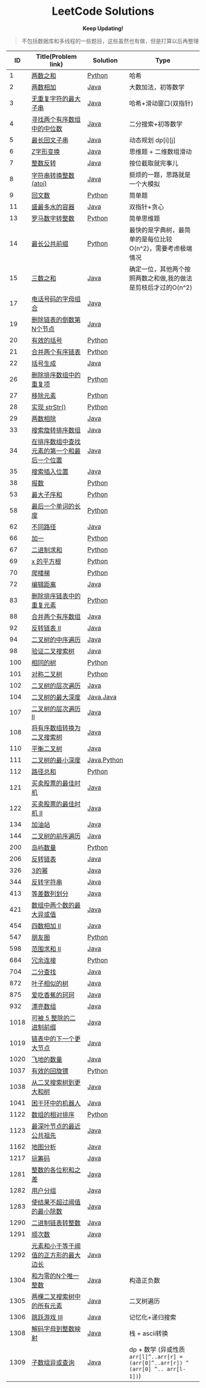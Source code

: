 <h1 style="text-align: center;">LeetCode Solutions</h1>

<p style="font-weight: bolder; text-align: center;">Keep Updating!<p>

> 不包括数据库和多线程的一些题目，这些虽然也有做，但是打算以后再整理

|ID|Title(Problem link)|Solution|Type|
|---|---|---|---|
|1|[两数之和](https://leetcode-cn.com/problems/two-sum/)|[Python](/easy/leetcode1.py)|哈希|
|2|[两数相加](https://leetcode-cn.com/problems/add-two-numbers/)|[Java](/medium/leetcode2.java)|大数加法，初等数学|
|3|[无重复字符的最大子串](https://leetcode-cn.com/problems/longest-substring-without-repeating-characters/)|[Java](/medium/leetcode3.java)|哈希+滑动窗口(双指针)|
|4|[寻找两个有序数组中的中位数](https://leetcode-cn.com/problems/median-of-two-sorted-arrays/)|[Java](/hard/leetcode4.java)|二分搜索+初等数学|
|5|[最长回文子串](https://leetcode-cn.com/problems/longest-palindromic-substring)|[Java](/medium/leetcode5.java)|动态规划 dp[i][j]|
|6|[Z字形变换](https://leetcode-cn.com/problems/zigzag-conversion)|[Java](/medium/leetcode6.java)|思维题 + 二维数组滑动|
|7|[整数反转](https://leetcode-cn.com/problems/reverse-integer)|[Java](/easy/leetcode7.java)|按位截取就完事儿|
|8|[字符串转换整数 (atoi)](https://leetcode-cn.com/problems/string-to-integer-atoi)|[Java](/medium/leetcode8.java)|挺烦的一题，思路就是一个大模拟|
|9|[回文数](https://leetcode-cn.com/problems/palindrome-number)|[Python](/easy/leetcode9.py)|简单题|
|11|[盛最多水的容器](https://leetcode-cn.com/problems/container-with-most-water)|[Java](/medium/leetcode11.java)|双指针+贪心|
|13|[罗马数字转整数](https://leetcode-cn.com/problems/roman-to-integer)|[Python](/easy/leetcode13.py)|简单思维题|
|14|[最长公共前缀](https://leetcode-cn.com/problems/longest-common-prefix)|[Python](/easy/leetcode14.java)|最快的是字典树，最简单的是每位比较O(n^2)，需要考虑极端情况|
|15|[三数之和](https://leetcode-cn.com/problems/3sum)|[Java](/medium/leetcode15.java)|确定一位，其他两个按照两数之和做,我的做法是剪枝后才过的O(n^2)|
|17|[电话号码的字母组合](https://leetcode-cn.com/problems/letter-combinations-of-a-phone-number)|[Java](/medium/leetcode17.java)||
|19|[删除链表的倒数第N个节点](https://leetcode-cn.com/problems/remove-nth-node-from-end-of-list)|[Java](/medium/leetcode19.java)||
|20|[有效的括号](https://leetcode-cn.com/problems/valid-parentheses)|[Python](/easy/leetcode20.py)||
|21|[合并两个有序链表](https://leetcode-cn.com/problems/merge-two-sorted-lists)|[Python](/easy/leetcode21.py)||
|22|[括号生成](https://leetcode-cn.com/problems/generate-parentheses)|[Java](/medium/leetcode22.java)||
|26|[删除排序数组中的重复项](https://leetcode-cn.com/problems/remove-duplicates-from-sorted-array)|[Python](/easy/leetcode26.py)||
|27|[移除元素](https://leetcode-cn.com/problems/remove-element)|[Python](/easy/leetcode27.py)||
|28|[实现 strStr()](https://leetcode-cn.com/problems/implement-strstr)|[Python](/easy/leetcode28.py)||
|29|[两数相除](https://leetcode-cn.com/problems/divide-two-integers)|[Java](/medium/leetcode29.java)||
|33|[搜索旋转排序数组](https://leetcode-cn.com/problems/search-in-rotated-sorted-array)|[Java](/medium/leetcode33.java)||
|34|[在排序数组中查找元素的第一个和最后一个位置](https://leetcode-cn.com/problems/find-first-and-last-position-of-element-in-sorted-array)|[Java](/medium/leetcode34.java)||
|35|[搜索插入位置](https://leetcode-cn.com/problems/search-insert-position)|[Java](/easy/leetcode35.py)||
|38|[报数](https://leetcode-cn.com/problems/count-and-say)|[Python](/easy/leetcode38.py)||
|53|[最大子序和](https://leetcode-cn.com/problems/maximum-subarray)|[Python](/easy/leetcode53.py)||
|58|[最后一个单词的长度](https://leetcode-cn.com/problems/length-of-last-word)|[Python](/easy/leetcode58.py)||
|62|[不同路径](https://leetcode-cn.com/problems/unique-paths)|[Java](/medium/leetcode62.java)||
|66|[加一](https://leetcode-cn.com/problems/plus-one)|[Python](/easy/leetcode66.py)||
|67|[二进制求和](https://leetcode-cn.com/problems/add-binary)|[Python](/easy/leetcode67.py)||
|69|[x 的平方根](https://leetcode-cn.com/problems/sqrtx)|[Python](/easy/leetcode69.py)||
|70|[爬楼梯](https://leetcode-cn.com/problems/climbing-stairs)|[Python](/easy/leetcode70.py)||
|72|[编辑距离](https://leetcode-cn.com/problems/edit-distance)|[Java](/hard/leetcode72.java)||
|83|[删除排序链表中的重复元素](https://leetcode-cn.com/problems/remove-duplicates-from-sorted-list)|[Python](/easy/leetcode83.py)||
|88|[合并两个有序数组](https://leetcode-cn.com/problems/merge-sorted-array)|[Java](/easy/leetcode88.java)||
|92|[反转链表 II](https://leetcode-cn.com/problems/reverse-linked-list-ii)|[Java](/medium/leetcode92.java)||
|94|[二叉树的中序遍历](https://leetcode-cn.com/problems/binary-tree-inorder-traversal)|[Java](/medium/leetcode94.py)||
|98|[验证二叉搜索树](https://leetcode-cn.com/problems/validate-binary-search-tree)|[Java](/medium/leetcode98.java)||
|100|[相同的树](https://leetcode-cn.com/problems/same-tree)|[Python](/easy/leetcode100.py)||
|101|[对称二叉树](https://leetcode-cn.com/problems/symmetric-tree)|[Python](/easy/leetcode101.py)||
|102|[二叉树的层次遍历](https://leetcode-cn.com/problems/binary-tree-level-order-traversal)|[Java](/medium/leetcode102.java)||
|104|[二叉树的最大深度](https://leetcode-cn.com/problems/maximum-depth-of-binary-tree)|[Java](/easy/leetcode104(1).java),[Java](/easy/leetcode104(2).java)||
|107|[二叉树的层次遍历 II](https://leetcode-cn.com/problems/binary-tree-level-order-traversal-ii)|[Java](/easy/leetcode107.py)||
|108|[将有序数组转换为二叉搜索树](https://leetcode-cn.com/problems/convert-sorted-array-to-binary-search-tree)|[Java](/easy/leetcode108.java)||
|110|[平衡二叉树](https://leetcode-cn.com/problems/balanced-binary-tree)|[Java](/easy/leetcode110.java)||
|111|[二叉树的最小深度](https://leetcode-cn.com/problems/minimum-depth-of-binary-tree)|[Java](/easy/leetcode111.java),[Python](/easy/leetcode111.py)||
|112|[路径总和](https://leetcode-cn.com/problems/path-sum)|[Python](/easy/leetcode112.py)||
|121|[买卖股票的最佳时机](https://leetcode-cn.com/problems/best-time-to-buy-and-sell-stock)|[Java](/easy/leetcode121.java)||
|122|[买卖股票的最佳时机 II](https://leetcode-cn.com/problems/best-time-to-buy-and-sell-stock-ii)|[Java](/easy/leetcode122.java)||
|134|[加油站](https://leetcode-cn.com/problems/gas-station)|[Java](/medium/leetcode134.java)||
|144|[二叉树的前序遍历](https://leetcode-cn.com/problems/binary-tree-preorder-traversal)|[Java](/medium/leetcode144.java)||
|200|[岛屿数量](https://leetcode-cn.com/problems/number-of-islands)|[Python](/medium/leetcode200.py)||
|206|[反转链表](https://leetcode-cn.com/problems/reverse-linked-list)|[Java](/easy/leetcode206.java)||
|326|[3的幂](https://leetcode-cn.com/problems/power-of-three)|[Java](/easy/leetcode326.java)||
|344|[反转字符串](https://leetcode-cn.com/problems/reverse-string)|[Java](/easy/leetcode344.java)||
|413|[等差数列划分](https://leetcode-cn.com/problems/arithmetic-slices)|[Java](/medium/leetcode413.java)||
|421|[数组中两个数的最大异或值](https://leetcode-cn.com/problems/maximum-xor-of-two-numbers-in-an-array)|[Java](/medium/leetcode421.java)||
|454|[四数相加 II](https://leetcode-cn.com/problems/4sum-ii)|[Java](/medium/leetcode454.java)||
|547|[朋友圈](https://leetcode-cn.com/problems/friend-circles)|[Python](/medium/leetcode547.py)||
|598|[范围求和 II](https://leetcode-cn.com/problems/range-addition-ii)|[Java](/easy/leetcode598.java)||
|684|[冗余连接](https://leetcode-cn.com/problems/redundant-connection)|[Python](/medium/leetcode684.py)||
|704|[二分查找](https://leetcode-cn.com/problems/binary-search)|[Java](/easy/leetcode704.java)||
|872|[叶子相似的树](https://leetcode-cn.com/problems/leaf-similar-trees)|[Java](/easy/leetcode872.java)||
|875|[爱吃香蕉的珂珂](https://leetcode-cn.com/problems/koko-eating-bananas)|[Java](/medium/leetcode875.java)||
|932|[漂亮数组](https://leetcode-cn.com/problems/beautiful-array)|[Java](/medium/leetcode932.java)||
|1018|[可被 5 整除的二进制前缀](https://leetcode-cn.com/problems/binary-prefix-divisible-by-5)|[Java](/easy/leetcode1018.py)||
|1019|[链表中的下一个更大节点](https://leetcode-cn.com/problems/next-greater-node-in-linked-list)|[Java](/medium/leetcode1019.java)||
|1020|[飞地的数量](https://leetcode-cn.com/problems/number-of-enclaves)|[Java](/medium/leetcode1020.java)||
|1037|[有效的回旋镖](https://leetcode-cn.com/problems/valid-boomerang)|[Python](/easy/leetcode1037.py)||
|1038|[从二叉搜索树到更大和树](https://leetcode-cn.com/problems/binary-search-tree-to-greater-sum-tree)|[Java](/easy/leetcode1038.py)||
|1041|[困于环中的机器人](https://leetcode-cn.com/problems/robot-bounded-in-circle)|[Java](/easy/leetcode1041.java)||
|1122|[数组的相对排序](https://leetcode-cn.com/problems/relative-sort-array)|[Python](/easy/leetcode1122.py)||
|1123|[最深叶节点的最近公共祖先](https://leetcode-cn.com/problems/lowest-common-ancestor-of-deepest-leaves)|[Java](/medium/leetcode1123.java)||
|1162|[地图分析](https://leetcode-cn.com/problems/as-far-from-land-as-possible)|[Java](/medium/leetcode1162.java)||
|1217|[玩筹码](https://leetcode-cn.com/problems/play-with-chips)|[Java](/easy/leetcode1217.java)||
|1281|[整数的各位积和之差](https://leetcode-cn.com/problems/subtract-the-product-and-sum-of-digits-of-an-integer)|[Java](/easy/leetcode1281.java)||
|1282|[用户分组](https://leetcode-cn.com/problems/group-the-people-given-the-group-size-they-belong-to)|[Java](/medium/leetcode1282.java)||
|1283|[使结果不超过阈值的最小除数](https://leetcode-cn.com/problems/find-the-smallest-divisor-given-a-threshold)|[Java](/medium/leetcode1283.java)||
|1290|[二进制链表转整数](https://leetcode-cn.com/problems/convert-binary-number-in-a-linked-list-to-integer)|[Java](/easy/leetcode1290.java)||
|1291|[顺次数](https://leetcode-cn.com/problems/sequential-digits)|[Java](/medium/leetcode1291.java)||
|1292|[元素和小于等于阈值的正方形的最大边长](https://leetcode-cn.com/problems/maximum-side-length-of-a-square-with-sum-less-than-or-equal-to-threshold)|[Java](/medium/leetcode1292.java)||
|1304|[和为零的N个唯一整数](https://leetcode-cn.com/problems/find-n-unique-integers-sum-up-to-zero/)|[Java](/easy/leetcode1304.java)|构造正负数|
|1305|[两棵二叉搜索树中的所有元素](https://leetcode-cn.com/problems/all-elements-in-two-binary-search-trees/)|[Java](/medium/leetcode1305.java)|二叉树遍历|
|1306|[跳跃游戏 III](https://leetcode-cn.com/problems/jump-game-iii/)|[Java](/medium/leetcode1306.java)|记忆化+递归搜索|
|1308|[解码字母到整数映射](https://leetcode-cn.com/problems/decrypt-string-from-alphabet-to-integer-mapping)|[Java](/easy/leetcode1308.java)|栈 + ascii转换|
|1309|[子数组异或查询](https://leetcode-cn.com/problems/xor-queries-of-a-subarray)|[Java](/medium/leetcode1309.java)|dp + 数学 (异或性质</br>```arr[l]^..arr[r] = (arr[0]^..arr[r]) ^ (arr[0] ^.. arr[l-1])```)|